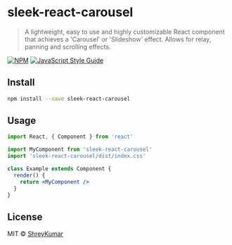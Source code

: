 # sleek-react-carousel

> A lightweight, easy to use and highly customizable React component that achieves a &#x27;Carousel&#x27; or &#x27;Slideshow&#x27; effect. Allows for relay, panning and scrolling effects.

[![NPM](https://img.shields.io/npm/v/sleek-react-carousel.svg)](https://www.npmjs.com/package/sleek-react-carousel) [![JavaScript Style Guide](https://img.shields.io/badge/code_style-standard-brightgreen.svg)](https://standardjs.com)

## Install

```bash
npm install --save sleek-react-carousel
```

## Usage

```jsx
import React, { Component } from 'react'

import MyComponent from 'sleek-react-carousel'
import 'sleek-react-carousel/dist/index.css'

class Example extends Component {
  render() {
    return <MyComponent />
  }
}
```

## License

MIT © [ShreyKumar](https://github.com/ShreyKumar)
